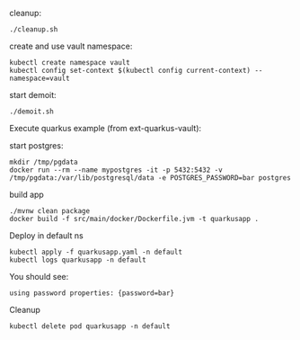 
cleanup:
```
./cleanup.sh
```

create and use vault namespace:
```
kubectl create namespace vault
kubectl config set-context $(kubectl config current-context) --namespace=vault
```

start demoit:
```
./demoit.sh
```

Execute quarkus example (from ext-quarkus-vault):

start postgres:
```
mkdir /tmp/pgdata
docker run --rm --name mypostgres -it -p 5432:5432 -v /tmp/pgdata:/var/lib/postgresql/data -e POSTGRES_PASSWORD=bar postgres
```

build app
```
./mvnw clean package
docker build -f src/main/docker/Dockerfile.jvm -t quarkusapp .
```

Deploy in default ns
```
kubectl apply -f quarkusapp.yaml -n default
kubectl logs quarkusapp -n default
```

You should see: 
```
using password properties: {password=bar}
```

Cleanup
```
kubectl delete pod quarkusapp -n default
```